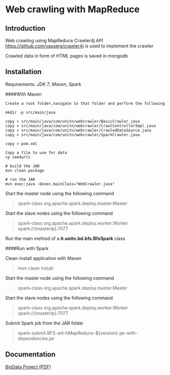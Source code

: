 Web crawling with MapReduce
============

Introduction
-------
Web crawling using MapReduce Crawler4j API https://github.com/yasserg/crawler4j is used to implement the crawler

Crawled data in form of HTML pages is saved in mongodb

Installation
-------
Requirements: *JDK 7*, *Maven*, *Spark*

####With Maven

```
Create a root folder,navigate to that folder and perform the following

mkdir -p src/main/java

copy > src/main/java/com/unitn/webcrawler/BasicCrawler.java 
copy > src/main/java/com/unitn/webcrawler/CrawlControllerImpl.java 
copy > src/main/java/com/unitn/webcrawler/CrawledDataSource.java 
copy > src/main/java/com/unitn/webcrawler/SparkCrawler.java 

copy > pom.xml

Copy a file to use for data
cp seedurls

# build the JAR
mvn clean package

# run the JAR
mvn exec:java -Dexec.mainClass="WebCrawler.java"
```

Start the master node using the following command
> spark-class org.apache.spark.deploy.master.Master

Start the slave nodes using the following command
> spark-class org.apache.spark.deploy.worker.Worker spark://{masterIp}:7077

Run the main method of a **it.unitn.bd.bfs.BfsSpark** class

####Run with Spark

Clean-install application with Maven
> mvn clean install

Start the master node using the following command
> spark-class org.apache.spark.deploy.master.Master

Start the slave nodes using the following command
> spark-class org.apache.spark.deploy.worker.Worker spark://{masterIp}:7077

Submit Spark job from the JAR folder
> spark-submit BFS-wit-hMapReduce-${version}-jar-with-dependencies.jar

Documentation
-------
[BigData Project (PDF)](/docs/BigData_Project.pdf)

